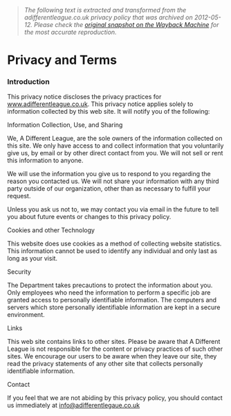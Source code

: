 > *The following text is extracted and transformed from the adifferentleague.co.uk privacy policy that was archived on 2012-05-12. Please check the [original snapshot on the Wayback Machine](https://web.archive.org/web/20120512073831id_/http%3A//www.adifferentleague.co.uk/default.aspx%3Ftab%3D14%26Page%3D36) for the most accurate reproduction.*

# Privacy and Terms

### Introduction

This privacy notice discloses the privacy practices for www.adifferentleague.co.uk. This privacy notice applies solely to information collected by this web site. It will notify you of the following:

Information Collection, Use, and Sharing

We, A Different League, are the sole owners of the information collected on this site. We only have access to and collect information that you voluntarily give us, by email or by other direct contact from you. We will not sell or rent this information to anyone.

We will use the information you give us to respond to you regarding the reason you contacted us. We will not share your information with any third party outside of our organization, other than as necessary to fulfill your request.

Unless you ask us not to, we may contact you via email in the future to tell you about future events or changes to this privacy policy.

Cookies and other Technology

This website does use cookies as a method of collecting website statistics. This information cannot be used to identify any individual and only last as long as your visit.

Security 

The Department takes precautions to protect the information about you. Only employees who need the information to perform a specific job are granted access to personally identifiable information. The computers and servers which store personally identifiable information are kept in a secure environment.

Links

This web site contains links to other sites. Please be aware that A Different League is not responsible for the content or privacy practices of such other sites. We encourage our users to be aware when they leave our site, they read the privacy statements of any other site that collects personally identifiable information.

Contact

If you feel that we are not abiding by this privacy policy, you should contact us immediately at info@adifferentlegaue.co.uk
